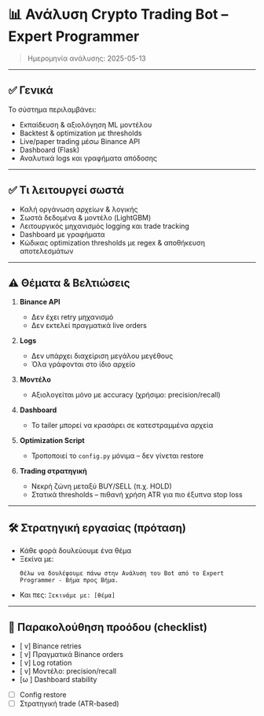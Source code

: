 # 📊 Ανάλυση Crypto Trading Bot – Expert Programmer

> Ημερομηνία ανάλυσης: 2025-05-13

---

## ✅ Γενικά

Το σύστημα περιλαμβάνει:
- Εκπαίδευση & αξιολόγηση ML μοντέλου
- Backtest & optimization με thresholds
- Live/paper trading μέσω Binance API
- Dashboard (Flask)
- Αναλυτικά logs και γραφήματα απόδοσης

---

## ✅ Τι λειτουργεί σωστά

- Καλή οργάνωση αρχείων & λογικής
- Σωστά δεδομένα & μοντέλο (LightGBM)
- Λειτουργικός μηχανισμός logging και trade tracking
- Dashboard με γραφήματα
- Κώδικας optimization thresholds με regex & αποθήκευση αποτελεσμάτων

---

## ⚠️ Θέματα & Βελτιώσεις

1. **Binance API**
   - Δεν έχει retry μηχανισμό
   - Δεν εκτελεί πραγματικά live orders

2. **Logs**
   - Δεν υπάρχει διαχείριση μεγάλου μεγέθους
   - Όλα γράφονται στο ίδιο αρχείο

3. **Μοντέλο**
   - Αξιολογείται μόνο με accuracy (χρήσιμο: precision/recall)

4. **Dashboard**
   - Το tailer μπορεί να κρασάρει σε κατεστραμμένα αρχεία

5. **Optimization Script**
   - Τροποποιεί το `config.py` μόνιμα – δεν γίνεται restore

6. **Trading στρατηγική**
   - Νεκρή ζώνη μεταξύ BUY/SELL (π.χ. HOLD)
   - Στατικά thresholds – πιθανή χρήση ATR για πιο έξυπνα stop loss

---

## 🛠️ Στρατηγική εργασίας (πρόταση)

- Κάθε φορά δουλεύουμε ένα θέμα
- Ξεκίνα με:  
  ```  
  Θέλω να δουλέψουμε πάνω στην Ανάλυση του Bot από το Expert Programmer - Βήμα προς Βήμα.
  ```
- Και πες: `Ξεκινάμε με: [θέμα]`

---

## 🔖 Παρακολούθηση προόδου (checklist)

- [ v] Binance retries
- [ v] Πραγματικά Binance orders
- [ v] Log rotation
- [ v] Μοντέλο: precision/recall
- [ω ] Dashboard stability
- [ ] Config restore
- [ ] Στρατηγική trade (ATR-based)

